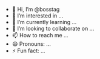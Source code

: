- 👋 Hi, I’m @bosstag
- 👀 I’m interested in ...
- 🌱 I’m currently learning ...
- 💞️ I’m looking to collaborate on ...
- 📫 How to reach me ...
- 😄 Pronouns: ...
- ⚡ Fun fact: ...

<!---
bosstag/bosstag is a ✨ special ✨ repository because its `README.md` (this file) appears on your GitHub profile.
You can click the Preview link to take a look at your changes.
--->
